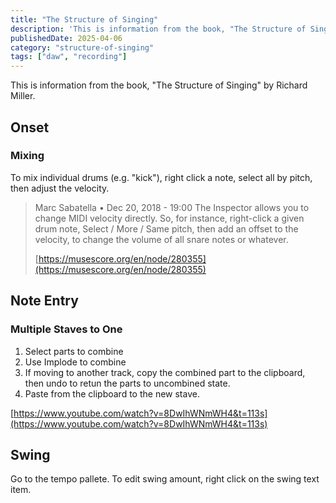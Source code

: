 ```yaml
---
title: "The Structure of Singing"
description: 'This is information from the book, "The Structure of Singing" by Richard Miller.'
publishedDate: 2025-04-06
category: "structure-of-singing"
tags: ["daw", "recording"]
---
```


This is information from the book, "The Structure of Singing" by Richard Miller.

## Onset

### Mixing

To mix individual drums (e.g. "kick"), right click a note, select all by pitch, then adjust the velocity.

>Marc Sabatella • Dec 20, 2018 - 19:00
The Inspector allows you to change MIDI velocity directly. So, for instance, right-click a given drum note, Select / More / Same pitch, then add an offset to the velocity, to change the volume of all snare notes or whatever.
>
> [https://musescore.org/en/node/280355](https://musescore.org/en/node/280355)

## Note Entry

### Multiple Staves to One

1. Select parts to combine
2. Use Implode to combine
3. If moving to another track, copy the combined part to the clipboard, then undo to retun the parts to uncombined state.
4. Paste from the clipboard to the new stave.

[https://www.youtube.com/watch?v=8DwIhWNmWH4&t=113s](https://www.youtube.com/watch?v=8DwIhWNmWH4&t=113s)

## Swing

Go to the tempo pallete. To edit swing amount, right click on the swing text item.
